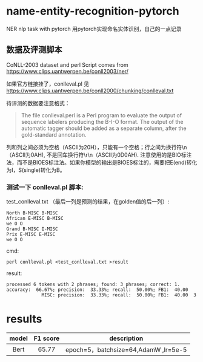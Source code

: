 # name-entity-recognition-pytorch
NER nlp task with pytorch
用pytorch实现命名实体识别，自己的一点记录

## 数据及评测脚本

CoNLL-2003 dataset and perl Script comes from https://www.clips.uantwerpen.be/conll2003/ner/ 

如果官方链接挂了，conlleval.pl 见 https://www.clips.uantwerpen.be/conll2000/chunking/conlleval.txt

待评测的数据要注意格式：

> The file conlleval.perl is a Perl program to evaluate the output of sequence labelers producing the B-I-O format. The output of the automatic tagger should be added as a separate column, after the gold-standard annotation.
  
  列和列之间必须为空格（ASCII为20H），只能有一个空格；行之间为换行符\n（ASCII为0AH),
不是回车换行符\r\n（ASCII为0D0AH). 
  注意使用的是BIO标注法，而不是BIOES标注法。如果你模型的输出是BIOES标注的，需要把E(end)转化为I，S(single)转化为B。


### 测试一下 conlleval.pl 脚本:

test_conlleval.txt （最后一列是预测的结果，在golden值的后一列）:

```  
North B-MISC B-MISC
African E-MISC B-MISC
we O O
Grand B-MISC I-MISC
Prix E-MISC E-MISC
we O O
```
cmd:

`perl conlleval.pl <test_conlleval.txt >result`

result:
```
processed 6 tokens with 2 phrases; found: 3 phrases; correct: 1.
accuracy:  66.67%; precision:  33.33%; recall:  50.00%; FB1:  40.00
             MISC: precision:  33.33%; recall:  50.00%; FB1:  40.00  3
```

# results
|model|F1 score|description|
|:-:|:-:|:-:|
|Bert|65.77|epoch=5，batchsize=64,AdamW ,lr=5e-5|
